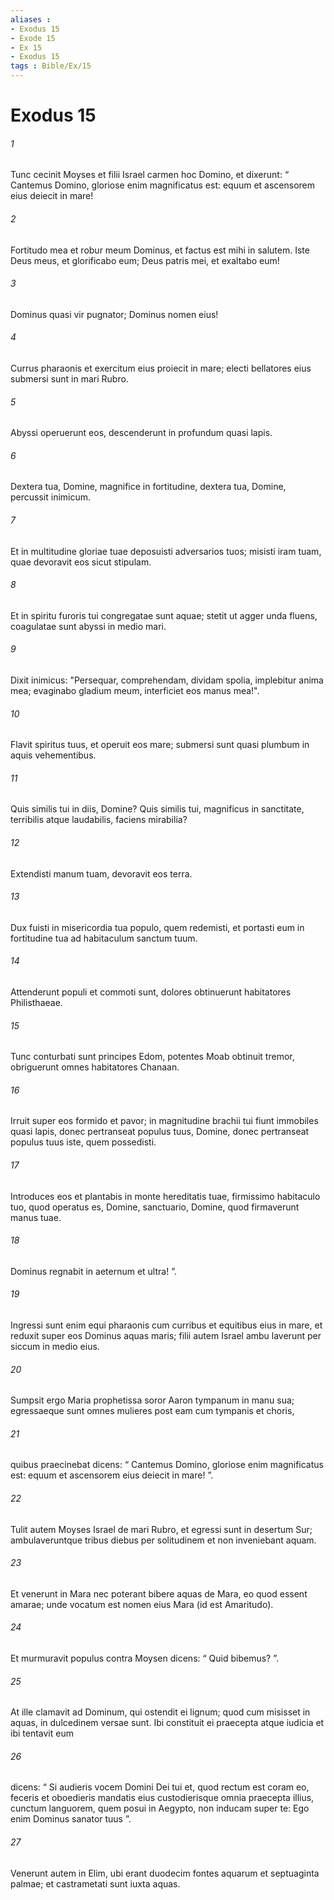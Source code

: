 ```yaml
---
aliases : 
- Exodus 15
- Exode 15
- Ex 15
- Exodus 15
tags : Bible/Ex/15
---
```


# Exodus 15

###### 1
Tunc cecinit Moyses et filii Israel carmen hoc Domino, et dixerunt: “ Cantemus Domino, gloriose enim magnificatus est: equum et ascensorem eius deiecit in mare!
###### 2
Fortitudo mea et robur meum Dominus, et factus est mihi in salutem. Iste Deus meus, et glorificabo eum; Deus patris mei, et exaltabo eum!
###### 3
Dominus quasi vir pugnator; Dominus nomen eius!
###### 4
Currus pharaonis et exercitum eius proiecit in mare; electi bellatores eius submersi sunt in mari Rubro.
###### 5
Abyssi operuerunt eos, descenderunt in profundum quasi lapis.
###### 6
Dextera tua, Domine, magnifice in fortitudine, dextera tua, Domine, percussit inimicum.
###### 7
Et in multitudine gloriae tuae deposuisti adversarios tuos; misisti iram tuam, quae devoravit eos sicut stipulam.
###### 8
Et in spiritu furoris tui congregatae sunt aquae; stetit ut agger unda fluens, coagulatae sunt abyssi in medio mari.
###### 9
Dixit inimicus: "Persequar, comprehendam, dividam spolia, implebitur anima mea; evaginabo gladium meum, interficiet eos manus mea!".
###### 10
Flavit spiritus tuus, et operuit eos mare; submersi sunt quasi plumbum in aquis vehementibus.
###### 11
Quis similis tui in diis, Domine? Quis similis tui, magnificus in sanctitate, terribilis atque laudabilis, faciens mirabilia?
###### 12
Extendisti manum tuam, devoravit eos terra.
###### 13
Dux fuisti in misericordia tua populo, quem redemisti, et portasti eum in fortitudine tua ad habitaculum sanctum tuum.
###### 14
Attenderunt populi et commoti sunt, dolores obtinuerunt habitatores Philisthaeae.
###### 15
Tunc conturbati sunt principes Edom, potentes Moab obtinuit tremor, obriguerunt omnes habitatores Chanaan.
###### 16
Irruit super eos formido et pavor; in magnitudine brachii tui fiunt immobiles quasi lapis, donec pertranseat populus tuus, Domine, donec pertranseat populus tuus iste, quem possedisti.
###### 17
Introduces eos et plantabis in monte hereditatis tuae, firmissimo habitaculo tuo, quod operatus es, Domine, sanctuario, Domine, quod firmaverunt manus tuae.
###### 18
Dominus regnabit in aeternum et ultra! ”.
###### 19
Ingressi sunt enim equi pharaonis cum curribus et equitibus eius in mare, et reduxit super eos Dominus aquas maris; filii autem Israel ambu laverunt per siccum in medio eius. 
###### 20
Sumpsit ergo Maria prophetissa soror Aaron tympanum in manu sua; egressaeque sunt omnes mulieres post eam cum tympanis et choris, 
###### 21
quibus praecinebat dicens: “ Cantemus Domino, gloriose enim magnificatus est: equum et ascensorem eius deiecit in mare! ”.
###### 22
Tulit autem Moyses Israel de mari Rubro, et egressi sunt in desertum Sur; ambulaveruntque tribus diebus per solitudinem et non inveniebant aquam. 
###### 23
Et venerunt in Mara nec poterant bibere aquas de Mara, eo quod essent amarae; unde vocatum est nomen eius Mara (id est Amaritudo). 
###### 24
Et murmuravit populus contra Moysen dicens: “ Quid bibemus? ”. 
###### 25
At ille clamavit ad Dominum, qui ostendit ei lignum; quod cum misisset in aquas, in dulcedinem versae sunt. Ibi constituit ei praecepta atque iudicia et ibi tentavit eum 
###### 26
dicens: “ Si audieris vocem Domini Dei tui et, quod rectum est coram eo, feceris et oboedieris mandatis eius custodierisque omnia praecepta illius, cunctum languorem, quem posui in Aegypto, non inducam super te: Ego enim Dominus sanator tuus ”.
###### 27
Venerunt autem in Elim, ubi erant duodecim fontes aquarum et septuaginta palmae; et castrametati sunt iuxta aquas.
